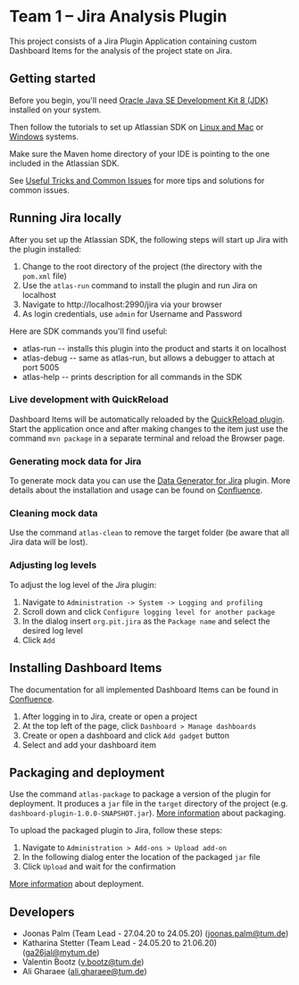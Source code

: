 # Team 1 – Jira Analysis Plugin

This project consists of a Jira Plugin Application containing custom Dashboard Items for the analysis of the project
state on Jira.

## Getting started

Before you begin, you'll need [Oracle Java SE Development Kit 8 (JDK)](http://www.oracle.com/technetwork/java/javase/downloads/jdk8-downloads-2133151.html)
installed on your system.

Then follow the tutorials to set up Atlassian SDK on [Linux and Mac](https://developer.atlassian.com/server/framework/atlassian-sdk/install-the-atlassian-sdk-on-a-linux-or-mac-system/)  or [Windows](https://developer.atlassian.com/server/framework/atlassian-sdk/install-the-atlassian-sdk-on-a-windows-system/)
systems.

Make sure the Maven home directory of your IDE is pointing to the one included in the Atlassian SDK.

See [Useful Tricks and Common Issues](https://iwiki.sse.in.tum.de/x/YQC) for more tips and solutions for common issues.

## Running Jira locally

After you set up the Atlassian SDK, the following steps will start up Jira with the plugin installed:

 1. Change to the root directory of the project (the directory with the `pom.xml` file)
 2. Use the `atlas-run` command to install the plugin and run Jira on localhost
 3. Navigate to http://localhost:2990/jira via your browser
 4. As login credentials, use `admin` for Username and Password

Here are SDK commands you'll find useful:

* atlas-run   -- installs this plugin into the product and starts it on localhost
* atlas-debug -- same as atlas-run, but allows a debugger to attach at port 5005
* atlas-help  -- prints description for all commands in the SDK

### Live development with QuickReload

Dashboard Items will be automatically reloaded by the [QuickReload plugin](https://developer.atlassian.com/server/framework/atlassian-sdk/automatic-plugin-reinstallation-with-quickreload/).
Start the application once and after making changes to the item just use the command `mvn package` in a separate
terminal and reload the Browser page.

### Generating mock data for Jira

To generate mock data you can use the [Data Generator for Jira](https://marketplace.atlassian.com/apps/1210725/data-generator-for-jira) plugin.
More details about the installation and usage can be found on [Confluence](https://iwiki.sse.in.tum.de/x/XACP).

### Cleaning mock data

Use the command `atlas-clean` to remove the target folder (be aware that all Jira data will be lost).

### Adjusting log levels

To adjust the log level of the Jira plugin:
 1. Navigate to `Administration -> System -> Logging and profiling`
 2. Scroll down and click `Configure logging level for another package`
 3. In the dialog insert `org.pit.jira` as the `Package name` and select the desired log level
 4. Click `Add`

## Installing Dashboard Items

The documentation for all implemented Dashboard Items can be found in [Confluence](https://iwiki.sse.in.tum.de/x/dwCP).

 1. After logging in to Jira, create or open a project
 2. At the top left of the page, click `Dashboard > Manage dashboards`
 3. Create or open a dashboard and click `Add gadget` button
 4. Select and add your dashboard item
 
## Packaging and deployment

Use the command `atlas-package` to package a version of the plugin for deployment. It produces a `jar` file in the
`target` directory of the project (e.g. `dashboard-plugin-1.0.0-SNAPSHOT.jar`).
[More information](https://developer.atlassian.com/server/framework/atlassian-sdk/atlas-package/#basic-usage) about packaging.

To upload the packaged plugin to Jira, follow these steps:
 1. Navigate to `Administration > Add-ons > Upload add-on`
 2. In the following dialog enter the location of the packaged `jar` file
 3. Click `Upload` and wait for the confirmation
 
[More information](https://confluence.atlassian.com/upm/installing-add-ons-273875715.html) about deployment.

## Developers

* Joonas Palm (Team Lead - 27.04.20 to 24.05.20) (joonas.palm@tum.de)
* Katharina Stetter (Team Lead - 24.05.20 to 21.06.20) (ga26jal@mytum.de)
* Valentin Bootz (v.bootz@tum.de)
* Ali Gharaee (ali.gharaee@tum.de)